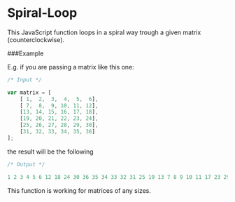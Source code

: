 # Spiral-Loop

This JavaScript function loops in a spiral way trough a given matrix (counterclockwise).

###Example

E.g. if you are passing a matrix like this one:

```javascript
/* Input */

var matrix = [
    [ 1,  2,  3,  4,  5,  6],
    [ 7,  8,  9, 10, 11, 12],
    [13, 14, 15, 16, 17, 18],
    [19, 20, 21, 22, 23, 24],
    [25, 26, 27, 28, 29, 30],
    [31, 32, 33, 34, 35, 36]
];
```

the result will be the following

```javascript
/* Output */

1 2 3 4 5 6 12 18 24 30 36 35 34 33 32 31 25 19 13 7 8 9 10 11 17 23 29 28 27 26 20 14 15 16 22 21
```

This function is working for matrices of any sizes.
